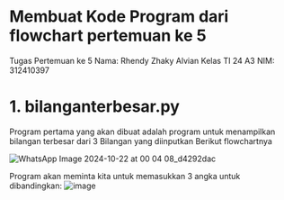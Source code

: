 # Membuat Kode Program dari flowchart pertemuan ke 5
Tugas Pertemuan ke 5
Nama: Rhendy Zhaky Alvian
Kelas TI 24 A3
NIM: 312410397
# 1. bilanganterbesar.py
Program pertama yang akan dibuat adalah program untuk menampilkan bilangan terbesar dari 3 Bilangan yang diinputkan
Berikut flowchartnya

![WhatsApp Image 2024-10-22 at 00 04 08_d4292dac](https://github.com/user-attachments/assets/264436cb-3c6e-4622-abd2-d3e777da93cb)

Program akan meminta kita untuk memasukkan 3 angka untuk dibandingkan:
![image](https://github.com/user-attachments/assets/89513614-bedf-4a96-a179-56ecf048a9e7)
